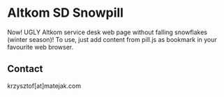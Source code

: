 # Altkom SD Snowpill
Now! UGLY Altkom service desk web page without falling snowflakes (winter season)! To use, just add content from pill.js as bookmark in your favourite web browser.

## Contact
krzysztof[at]matejak.com
